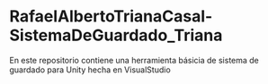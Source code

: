 # RafaelAlbertoTrianaCasal-SistemaDeGuardado_Triana
En este repositorio  contiene una herramienta básicia de sistema de guardado para Unity hecha en VisualStudio
